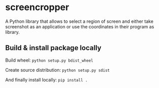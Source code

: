 # screencropper

A Python library that allows to select a region of screen and either take screenshot as an application or use the coordinates in their program as library.

## Build & install package locally

Build wheel: `python setup.py bdist_wheel`

Create source distribution: `python setup.py sdist`

And finally install locally: `pip install .`
